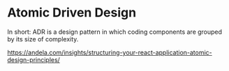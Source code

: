 # Atomic Driven Design

In short: ADR is a design pattern in which coding components are grouped by its size of complexity.


https://andela.com/insights/structuring-your-react-application-atomic-design-principles/